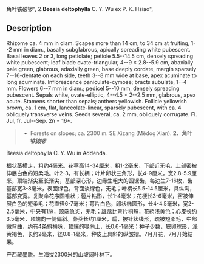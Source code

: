 角叶铁破锣",
2.**Beesia deltophylla** C. Y. Wu ex P. K. Hsiao",

## Description
Rhizome ca. 4 mm in diam. Scapes more than 14 cm, to 34 cm at fruiting, 1--2 mm in diam., basally subglabrous, apically spreading white pubescent. Basal leaves 2 or 3, long petiolate; petiole 5.5--14.5 cm, densely spreading white pubescent; leaf blade ovate-triangular, 4--9 × 2.8--5.9 cm, abaxially pale green, glabrous, adaxially green, base deeply cordate, margin sparsely 7--16-dentate on each side, teeth 3--8 mm wide at base, apex acuminate to long acuminate. Inflorescence paniculate-cymose; bracts subulate, 1--4 mm. Flowers 6--7 mm in diam.; pedicel 5--10 mm, densely spreading pubescent. Sepals white, ovate-elliptic, 4--4.5 × 2--2.5 mm, glabrous, apex acute. Stamens shorter than sepals; anthers yellowish. Follicle yellowish brown, ca. 1 cm, flat, lanceolate-linear, sparsely pubescent, with ca. 4 obliquely transverse veins. Seeds several, ca. 2 mm, obliquely corrugate. Fl. Jul, fr. Jul--Sep. 2n = 16*.

> * Forests on slopes; ca. 2300 m. SE Xizang (Mêdog Xian).
**2．角叶铁破锣**

Beesia deltophylla C. Y. Wu in Addenda.

根状茎横走，粗约4毫米。花葶高14-34厘米，粗1-2毫米，下部近无毛，上部密被伸展白色的短柔毛。叶2-3，有长柄；叶片卵状三角形，长4-9厘米，宽2.8-5.9厘米，顶端渐尖至长渐尖，基部深心形，边缘生粗大的圆锯齿，每边生7-16枚，齿基部宽3-8毫米，表面绿色，背面淡绿色，无毛；叶柄长5.5-14.5厘米，具纵沟，基部变宽。复聚伞花序圆锥状；苞片钻形，长1-4毫米；花梗长3-6毫米，密被伸展白色的短柔毛；花直径6-7毫米；萼片白色，卵状椭圆形，长4-4.5毫米，宽2-2.5毫米，中央有1脉，顶端急尖，无毛；雄蕊比萼片稍短，花药浅黄色；心皮长约3.5毫米，顶端向一侧偏斜。蓇葖长约1厘米，扁，披针状线形，疏被短柔毛，中部微弯曲，约有4条斜横脉，顶端的喙向上，长0.6-1毫米；种子少数，狭卵球形，浅黄褐色，长约2毫米，径0.8-1毫米，种皮上具斜的纵皱褶。7月开花，7月开始结果。

产西藏墨脱。生海拔2300米的山坡阔叶林下。
